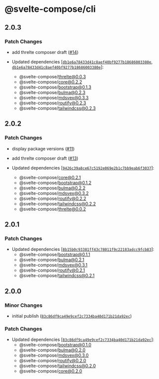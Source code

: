 # @svelte-compose/cli

## 2.0.3

### Patch Changes

- add threlte composer draft ([#14](https://github.com/svelte-compose/svelte-compose/pull/14))

- Updated dependencies [[`db1e6a78433d41c8aef40bf9277b18686003380e`](https://github.com/svelte-compose/svelte-compose/commit/db1e6a78433d41c8aef40bf9277b18686003380e), [`db1e6a78433d41c8aef40bf9277b18686003380e`](https://github.com/svelte-compose/svelte-compose/commit/db1e6a78433d41c8aef40bf9277b18686003380e)]:
  - @svelte-compose/threlte@0.0.3
  - @svelte-compose/core@0.2.2
  - @svelte-compose/bootstrap@0.1.3
  - @svelte-compose/bulma@0.2.3
  - @svelte-compose/mdsvex@0.3.3
  - @svelte-compose/routify@0.2.3
  - @svelte-compose/tailwindcss@0.2.3

## 2.0.2

### Patch Changes

- display package versions ([#11](https://github.com/svelte-compose/svelte-compose/pull/11))

- add threlte composer draft ([#13](https://github.com/svelte-compose/svelte-compose/pull/13))

- Updated dependencies [[`9426c39a8ce67c5192e069e2b1c7bb9eab6f3037`](https://github.com/svelte-compose/svelte-compose/commit/9426c39a8ce67c5192e069e2b1c7bb9eab6f3037)]:
  - @svelte-compose/core@0.2.1
  - @svelte-compose/bootstrap@0.1.2
  - @svelte-compose/bulma@0.2.2
  - @svelte-compose/mdsvex@0.3.2
  - @svelte-compose/routify@0.2.2
  - @svelte-compose/tailwindcss@0.2.2
  - @svelte-compose/threlte@0.0.2

## 2.0.1

### Patch Changes

- Updated dependencies [[`8b15b0c93381ff43c78011f9c22183adcc9fcb83`](https://github.com/svelte-compose/svelte-compose/commit/8b15b0c93381ff43c78011f9c22183adcc9fcb83)]:
  - @svelte-compose/bootstrap@0.1.1
  - @svelte-compose/bulma@0.2.1
  - @svelte-compose/mdsvex@0.3.1
  - @svelte-compose/routify@0.2.1
  - @svelte-compose/tailwindcss@0.2.1

## 2.0.0

### Minor Changes

- initial publish ([`83c86df9ca49e9cef2c7334ba40d171b21da92ec`](https://github.com/svelte-compose/svelte-compose/commit/83c86df9ca49e9cef2c7334ba40d171b21da92ec))

### Patch Changes

- Updated dependencies [[`83c86df9ca49e9cef2c7334ba40d171b21da92ec`](https://github.com/svelte-compose/svelte-compose/commit/83c86df9ca49e9cef2c7334ba40d171b21da92ec)]:
  - @svelte-compose/bootstrap@0.1.0
  - @svelte-compose/bulma@0.2.0
  - @svelte-compose/mdsvex@0.3.0
  - @svelte-compose/routify@0.2.0
  - @svelte-compose/tailwindcss@0.2.0
  - @svelte-compose/core@0.2.0
